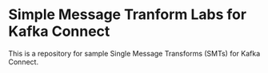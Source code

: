 # Simple Message Tranform Labs for Kafka Connect
This is a repository for sample Single Message Transforms (SMTs) for Kafka Connect.
